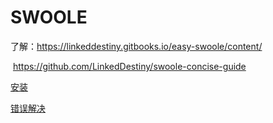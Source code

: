 # SWOOLE

了解：https://linkeddestiny.gitbooks.io/easy-swoole/content/

​	https://github.com/LinkedDestiny/swoole-concise-guide

<a href="./安装.md">安装</a>

<a href="./error">错误解决</a>
